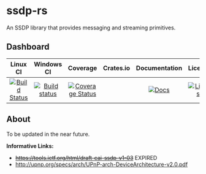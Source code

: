 ssdp-rs
=======
An SSDP library that provides messaging and streaming primitives.

Dashboard
---------
| Linux CI | Windows CI | Coverage | Crates.io |Documentation | License |
|:--------:|:----------:|:--------:|:---------:|:-------------:|:-------:|
| [![Build Status](https://travis-ci.org/GGist/ssdp-rs.svg?branch=master)](https://travis-ci.org/GGist/ssdp-rs) | [![Build status](https://ci.appveyor.com/api/projects/status/aoupr0fsxl28a35q?svg=true)](https://ci.appveyor.com/project/GGist/ssdp-rs) | [![Coverage Status](https://coveralls.io/repos/GGist/ssdp-rs/badge.svg?branch=master)](https://coveralls.io/r/GGist/ssdp-rs?branch=master) |  | [![Docs](https://img.shields.io/badge/docs-in--progress-blue.svg)](http://ggist.github.io/ssdp-rs/index.html) | [![License](https://img.shields.io/badge/license-MIT-blue.svg)](https://raw.githubusercontent.com/GGist/ssdp-rs/master/LICENSE) |

About
-----
To be updated in the near future.

**Informative Links:**
* ~~https://tools.ietf.org/html/draft-cai-ssdp-v1-03~~ EXPIRED
* http://upnp.org/specs/arch/UPnP-arch-DeviceArchitecture-v2.0.pdf
